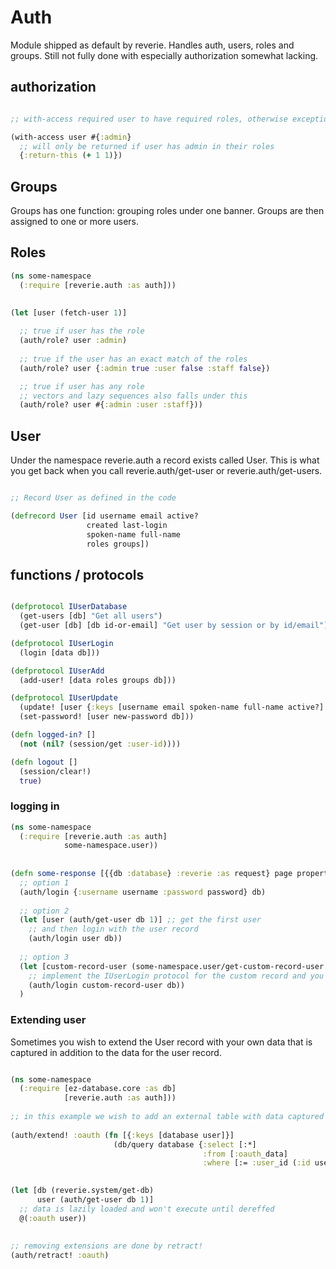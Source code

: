 # Auth

Module shipped as default by reverie. Handles auth, users, roles and groups. Still not fully done with especially authorization somewhat lacking.


## authorization

```clojure

;; with-access required user to have required roles, otherwise exception is thrown

(with-access user #{:admin}
  ;; will only be returned if user has admin in their roles
  {:return-this (+ 1 1)})
```



## Groups

Groups has one function: grouping roles under one banner. Groups are then assigned to one or more users.

## Roles

```clojure
(ns some-namespace
  (:require [reverie.auth :as auth]))
  
  
(let [user (fetch-user 1)]

  ;; true if user has the role
  (auth/role? user :admin)
  
  ;; true if the user has an exact match of the roles
  (auth/role? user {:admin true :user false :staff false})

  ;; true if user has any role
  ;; vectors and lazy sequences also falls under this
  (auth/role? user #{:admin :user :staff}))
```


## User

Under the namespace reverie.auth a record exists called User. This is what you get back when you call reverie.auth/get-user or reverie.auth/get-users.


```clojure

;; Record User as defined in the code

(defrecord User [id username email active?
                 created last-login
                 spoken-name full-name
                 roles groups])
```

## functions / protocols

```clojure

(defprotocol IUserDatabase
  (get-users [db] "Get all users")
  (get-user [db] [db id-or-email] "Get user by session or by id/email"))

(defprotocol IUserLogin
  (login [data db]))

(defprotocol IUserAdd
  (add-user! [data roles groups db]))

(defprotocol IUserUpdate
  (update! [user {:keys [username email spoken-name full-name active?] :as data) db])
  (set-password! [user new-password db]))

(defn logged-in? []
  (not (nil? (session/get :user-id))))

(defn logout []
  (session/clear!)
  true)


```

### logging in

```clojure
(ns some-namespace
  (:require [reverie.auth :as auth]
            some-namespace.user))
  
  
(defn some-response [{{db :database} :reverie :as request} page properties {:keys [username password] :as params}]
  ;; option 1
  (auth/login {:username username :password password} db)
  
  ;; option 2
  (let [user (auth/get-user db 1)] ;; get the first user
    ;; and then login with the user record
    (auth/login user db))
    
  ;; option 3
  (let [custom-record-user (some-namespace.user/get-custom-record-user username password)]
    ;; implement the IUserLogin protocol for the custom record and you can do this
    (auth/login custom-record-user db))
  )
```



### Extending user

Sometimes you wish to extend the User record with your own data that is captured in addition to the data for the user record.

```clojure

(ns some-namespace
  (:require [ez-database.core :as db]
            [reverie.auth :as auth]))
           
;; in this example we wish to add an external table with data captured from OAuth logins
           
(auth/extend! :oauth (fn [{:keys [database user]}]
                       (db/query database {:select [:*]
                                           :from [:oauth_data]
                                           :where [:= :user_id (:id user)]})))
                                           

(let [db (reverie.system/get-db)
      user (auth/get-user db 1)]
  ;; data is lazily loaded and won't execute until dereffed
  @(:oauth user))
  
  
;; removing extensions are done by retract!
(auth/retract! :oauth)
```
